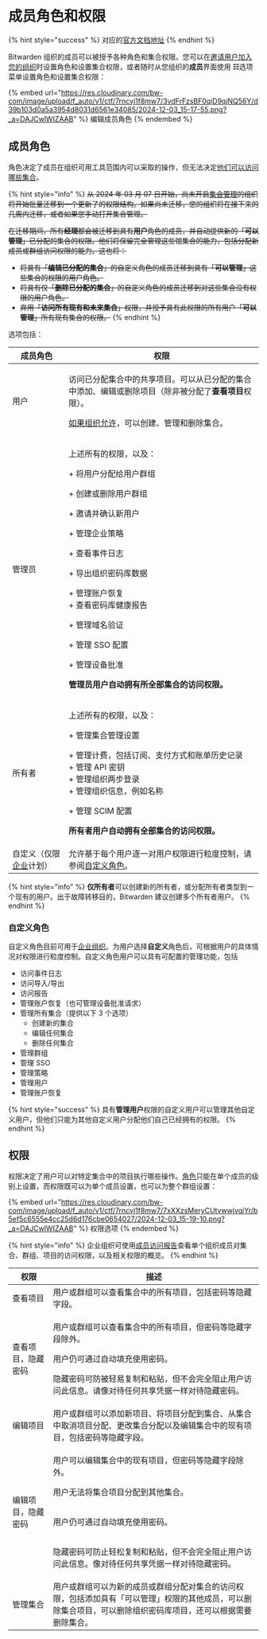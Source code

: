 # 成员角色和权限

{% hint style="success" %}
对应的[官方文档地址](https://bitwarden.com/help/article/user-types-access-control/)
{% endhint %}

Bitwarden 组织的成员可以被授予各种角色和集合权限。您可以在[邀请用户加入您的组织](../../organizations/user-management.md)时设置角色和设置集合权限，或者随时从您组织的**成员**界面使用 **☷**&#x9009;项菜单设置角色和设置集合权限：

{% embed url="https://res.cloudinary.com/bw-com/image/upload/f_auto/v1/ctf/7rncvj1f8mw7/3vdFrFzsBF0qiD9qjNQ56Y/d39b103d0a5a3954d8031d6561e34085/2024-12-03_15-17-55.png?_a=DAJCwlWIZAAB" %}
编辑成员角色
{% endembed %}

## 成员角色 <a href="#member-roles" id="member-roles"></a>

角色决定了成员在组织可用工具范围内可以采取的操作，但无法决定[他们可以访问哪些集合](member-roles-and-permissions.md#permissions)。

{% hint style="info" %}
~~从 2024 年 03 月 07 日开始，尚未开启~~[~~集合管理~~](../organization-basics/collection-management.md)~~的组织将开始批量迁移到一个更新了的权限结构。如果尚未迁移，您的组织将在接下来的几周内迁移，或者如果您手动打开集合管理。~~

~~在迁移期间，所有**经理**都会被迁移到具有**用户**角色的成员，并自动提供新的「**可以管理**」已分配的集合的权限。他们将保留完全管理这些馆集合的能力，包括分配新成员或群组访问权限的能力。这也将：~~

* ~~将具有「**编辑已分配的集合**」的自定义角色的成员迁移到具有「**可以管理**」这些集合的权限的用户角色。~~
* ~~将具有仅「**删除已分配的集合**」的自定义角色的成员迁移到对这些集合没有权限的用户角色。~~
* ~~弃用「**访问所有现有和未来集合**」权限，并授予具有此权限的所有用户「**可以管理**」所有现有集合的权限。~~
{% endhint %}

选项包括：

| 成员角色                                                                                                      | 权限                                                                                                                                                                                                                                                        |
| --------------------------------------------------------------------------------------------------------- | --------------------------------------------------------------------------------------------------------------------------------------------------------------------------------------------------------------------------------------------------------- |
| 用户                                                                                                        | <p>访问已分配集合中的共享项目。可以从已分配的集合中添加、编辑或删除项目（除非被分配了<strong>查看项目</strong>权限）。</p><p></p><p><a href="../organization-basics/collection-management.md">如果组织允许</a>，可以创建、管理和删除集合。</p>                                                                                 |
| 管理员                                                                                                       | <p>上述所有的权限，以及：</p><p>+ 将用户分配给用户群组</p><p>+ 创建或删除用户群组</p><p>+ 邀请并确认新用户</p><p>+ 管理企业策略</p><p>+ 查看事件日志</p><p>+ 导出组织密码库数据</p><p>+ 管理账户恢复<br>+ 查看密码库健康报告</p><p>+ 管理域名验证</p><p>+ 管理 SSO 配置</p><p>+ 管理设备批准</p><p></p><p><strong>管理员用户自动拥有所全部集合的访问权限。</strong></p> |
| 所有者                                                                                                       | <p>上述所有的权限，以及：</p><p>+ 管理集合管理设置</p><p>+ 管理计费，包括订阅、支付方式和账单历史记录<br>+ 管理 API 密钥<br>+ 管理组织两步登录<br>+ 管理组织信息，例如名称</p><p>+ 管理 SCIM 配置</p><p></p><p><strong>所有者用户自动拥有全部集合的访问权限。</strong></p>                                                                      |
| 自定义（仅限[企业](../../plans-and-pricing/password-manager/about-bitwarden-plans.md#enterprise-organizations)计划） | 允许基于每个用户逐一对用户权限进行粒度控制，请参阅[自定义角色](member-roles-and-permissions.md#custom-role)。                                                                                                                                                                            |

{% hint style="info" %}
**仅所有者**可以创建新的所有者，或分配所有者类型到一个现有的用户。出于故障转移目的，Bitwarden 建议创建多个所有者用户。
{% endhint %}

### 自定义角色 <a href="#custom-role" id="custom-role"></a>

自定义角色目前可用于[企业组织](../../plans-and-pricing/password-manager/about-bitwarden-plans.md#enterprise-organizations)。为用户选择**自定义**角色后，可根据用户的具体情况对权限进行粒度控制。自定义角色用户可以具有可配置的管理功能，包括

* 访问事件日志
* 访问导入/导出
* 访问报告
* 管理账户恢复（也可管理设备批准请求）
* 管理所有集合（提供以下 3 个选项）
  * 创建新的集合
  * 编辑任何集合
  * 删除任何集合
* 管理群组
* 管理 SSO
* 管理策略
* 管理用户
* 管理账户恢复

{% hint style="success" %}
具有**管理用户**权限的自定义用户可以管理其他自定义用户，但他们只能为其他自定义用户分配他们自己已经拥有的权限。
{% endhint %}

## 权限 <a href="#permissions" id="permissions"></a>

权限决定了用户可以对特定集合中的项目执行哪些操作。[角色](member-roles-and-permissions.md#member-roles)只能在单个成员的级别上设置，而权限既可以为单个成员设置，也可以为整个群组设置：

{% embed url="https://res.cloudinary.com/bw-com/image/upload/f_auto/v1/ctf/7rncvj1f8mw7/7xXXzsMeryCUtvwwjvqjYr/b5ef5c6555e4cc25d6d176cbe0654027/2024-12-03_15-19-10.png?_a=DAJCwlWIZAAB" %}
权限选项
{% endembed %}

{% hint style="info" %}
企业组织可使用[成员访问报告](../../your-vault/vault-health-reports.md#member-access)查看单个组织成员对集合、群组、项目的访问权限，以及相关权限的概览。
{% endhint %}

| 权限        | 描述                                                                                                                                                      |
| --------- | ------------------------------------------------------------------------------------------------------------------------------------------------------- |
| 查看项目      | 用户或群组可以查看集合中的所有项目，包括密码等隐藏字段。                                                                                                                            |
| 查看项目，隐藏密码 | <p>用户或群组可以查看集合中的所有项目，但密码等隐藏字段除外。</p><p></p><p>用户仍可通过自动填充使用密码。</p><p></p><p>隐藏密码可防被轻易复制​​和粘贴，但不会完全阻止用户访问此信息。请像对待任何共享凭据一样对待隐藏密码。</p>                      |
| 编辑项目      | 用户或群组可以添加新项目、将项目分配到集合、从集合中取消项目分配、更改集合分配以及编辑集合中的现有项目，包括密码等隐藏字段。                                                                                          |
| 编辑项目，隐藏密码 | <p>用户可以编辑集合中的现有项目，但密码等隐藏字段除外。</p><p></p><p>用户无法将集合项目分配到其他集合。</p><p><br>用户仍可通过自动填充使用密码。</p><p><br>隐藏密码可防止轻松复制​​和粘贴，但不会完全阻止用户访问此信息。像对待任何共享凭据一样对待隐藏密码。</p> |
| 管理集合      | 用户或群组可以为新的成员或群组分配对集合的访问权限，包括添加具有「可以管理」权限的其他成员，可以删除集合项目，可以删除组织密码库项目，还可以根据需要删除集合。                                                                         |
